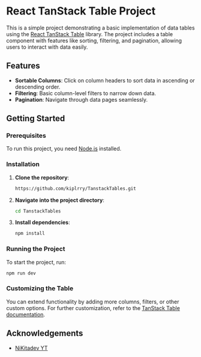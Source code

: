 
# React TanStack Table Project

This is a simple project demonstrating a basic implementation of data tables using the [React TanStack Table](https://tanstack.com/table/v8) library. The project includes a table component with features like sorting, filtering, and pagination, allowing users to interact with data easily.



## Features

- **Sortable Columns**: Click on column headers to sort data in ascending or descending order.
- **Filtering**: Basic column-level filters to narrow down data.
- **Pagination**: Navigate through data pages seamlessly.

## Getting Started

### Prerequisites

To run this project, you need [Node.js](https://nodejs.org/) installed.

### Installation

1. **Clone the repository**:
   ```bash
   https://github.com/kiplrry/TanstackTables.git
   ```

2. **Navigate into the project directory**:
   ```bash
   cd TanstackTables
   ```

3. **Install dependencies**:
   ```bash
   npm install
   ```

### Running the Project

To start the project, run:

```bash
npm run dev
```

### Customizing the Table

You can extend functionality by adding more columns, filters, or other custom options. For further customization, refer to the [TanStack Table documentation](https://tanstack.com/table/v8).


## Acknowledgements

 - [NiKitadev YT](https://github.com/nikitadev-yt/react-table-tutorial.git)

